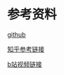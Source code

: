 # 参考资料

[github](https://github.com/woai3c/nand2tetris)

[知乎参考链接](https://www.zhihu.com/question/265364484/answer/1126281460)

[b站视频链接](https://www.bilibili.com/video/BV1KJ411s7QJ)